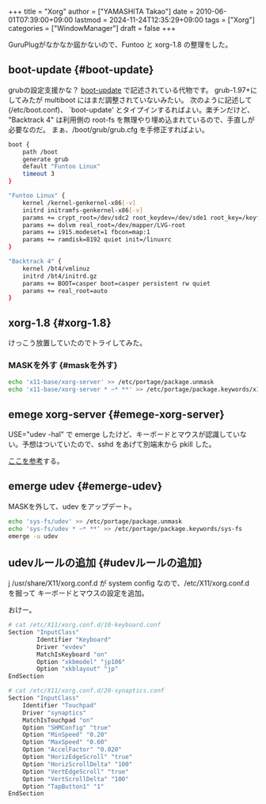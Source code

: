 +++
title = "Xorg"
author = ["YAMASHITA Takao"]
date = 2010-06-01T07:39:00+09:00
lastmod = 2024-11-24T12:35:29+09:00
tags = ["Xorg"]
categories = ["WindowManager"]
draft = false
+++

GuruPlugがなかなか屆かないので、Funtoo と xorg-1.8 の整理をした。


## boot-update {#boot-update}

grubの設定支援かな？
[boot-update](http://www.funtoo.org/en/funtoo/core/boot/)
で記述されている代物です。 grub-1.97+にしてみたが multiboot
にはまだ調整されていないみたい。 次のように記述して(/etc/boot.conf)、
\`boot-update' とタイプインするればよい。楽チンだけど、 "Backtrack 4"
は利用側の root-fs を無理やり埋め込まれているので、手直しが必要なのだ。
まぁ、/boot/grub/grub.cfg を手修正すればよい。

```sh
boot {
    path /boot
    generate grub
    default "Funtoo Linux"
    timeout 3
}

"Funtoo Linux" {
    kernel /kernel-genkernel-x86[-v]
    initrd initramfs-genkernel-x86[-v]
    params += crypt_root=/dev/sdc2 root_keydev=/dev/sde1 root_key=/keyfile
    params += dolvm real_root=/dev/mapper/LVG-root
    params += i915.modeset=1 fbcon=map:1
    params += ramdisk=8192 quiet init=/linuxrc
}

"Backtrack 4" {
    kernel /bt4/vmlinuz
    initrd /bt4/initrd.gz
    params += BOOT=casper boot=casper persistent rw quiet
    params += real_root=auto
}
```


## xorg-1.8 {#xorg-1.8}

けっこう放置していたのでトライしてみた。


### MASKを外す {#maskを外す}

```sh
echo 'x11-base/xorg-server' >> /etc/portage/package.unmask
echo 'x11-base/xorg-server * ~* **' >> /etc/portage/package.keywords/x11-base
```


## emege xorg-server {#emege-xorg-server}

USE="udev -hal" で emerge
したけど、キーボードとマウスが認識していない。予想はついていたので、sshd
をあげて別端末から pkill した。

[ここを参考](http://body0r.wordpress.com/2010/04/16/xorg-udev-toggle/)する。


## emerge udev {#emerge-udev}

MASKを外して、udev をアップデート。

```sh
echo 'sys-fs/udev' >> /etc/portage/package.unmask
echo 'sys-fs/udev * ~* **' >> /etc/portage/package.keywords/sys-fs
emerge -u udev
```


## udevルールの追加 {#udevルールの追加}

j /usr/share/X11/xorg.conf.d が system config
なので、/etc/X11/xorg.conf.d を掘って キーボードとマウスの設定を追加。

おけー。

```sh
# cat /etc/X11/xorg.conf.d/10-keyboard.conf
Section "InputClass"
        Identifier "Keyboard"
        Driver "evdev"
        MatchIsKeyboard "on"
        Option "xkbmodel" "jp106"
        Option "xkblayout" "jp"
EndSection

# cat /etc/X11/xorg.conf.d/20-synaptics.conf
Section "InputClass"
    Identifier "Touchpad"
    Driver "synaptics"
    MatchIsTouchpad "on"
    Option "SHMConfig" "true"
    Option "MinSpeed" "0.20"
    Option "MaxSpeed" "0.60"
    Option "AccelFactor" "0.020"
    Option "HorizEdgeScroll" "true"
    Option "HorizScrollDelta" "100"
    Option "VertEdgeScroll" "true"
    Option "VertScrollDelta" "100"
    Option "TapButton1" "1"
EndSection
```
